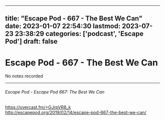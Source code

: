 
---
title: "Escape Pod - 667 - The Best We Can"
date: 2023-01-07 22:54:30
lastmod: 2023-07-23 23:38:29
categories: ['podcast', 'Escape Pod']
draft: false
---


# Escape Pod - 667 - The Best We Can

No notes recorded

- - -
###### Escape Pod - Escape Pod 667: The Best We Can

https://overcast.fm/+GJrpVR8_k  
http://escapepod.org/2019/02/14/escape-pod-667-the-best-we-can/

<!-- #public #podcast #Escape Pod# -->

<!-- {BearID:6C16F80F-EB33-44E4-A4A0-252B8AA1E006-28016-00002D97D1D5544A} -->
